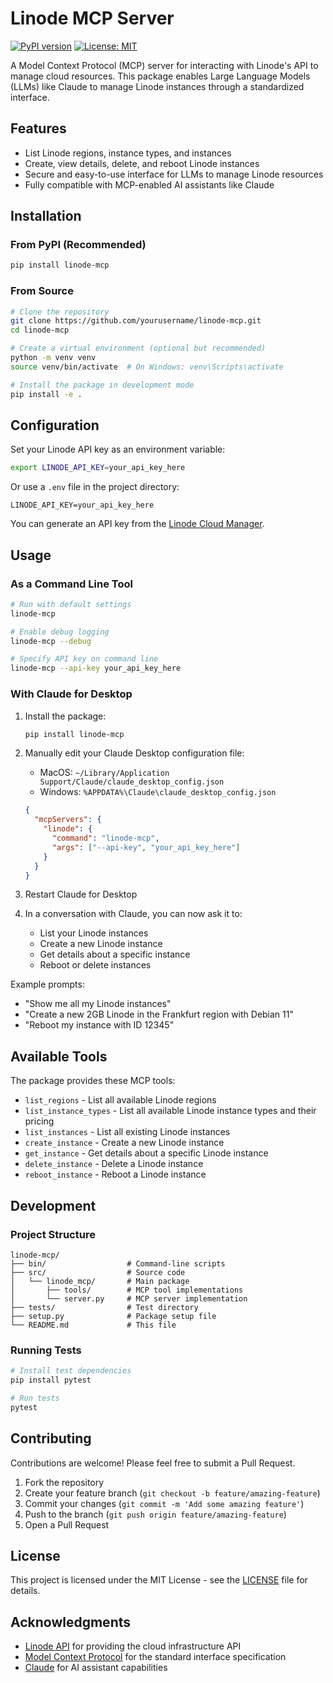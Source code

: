 # Linode MCP Server

[![PyPI version](https://badge.fury.io/py/linode-mcp.svg)](https://badge.fury.io/py/linode-mcp)
[![License: MIT](https://img.shields.io/badge/License-MIT-yellow.svg)](https://opensource.org/licenses/MIT)

A Model Context Protocol (MCP) server for interacting with Linode's API to manage cloud resources. This package enables Large Language Models (LLMs) like Claude to manage Linode instances through a standardized interface.

## Features

- List Linode regions, instance types, and instances
- Create, view details, delete, and reboot Linode instances
- Secure and easy-to-use interface for LLMs to manage Linode resources
- Fully compatible with MCP-enabled AI assistants like Claude

## Installation

### From PyPI (Recommended)

```bash
pip install linode-mcp
```

### From Source

```bash
# Clone the repository
git clone https://github.com/yourusername/linode-mcp.git
cd linode-mcp

# Create a virtual environment (optional but recommended)
python -m venv venv
source venv/bin/activate  # On Windows: venv\Scripts\activate

# Install the package in development mode
pip install -e .
```

## Configuration

Set your Linode API key as an environment variable:

```bash
export LINODE_API_KEY=your_api_key_here
```

Or use a `.env` file in the project directory:

```
LINODE_API_KEY=your_api_key_here
```

You can generate an API key from the [Linode Cloud Manager](https://cloud.linode.com/profile/tokens).

## Usage

### As a Command Line Tool

```bash
# Run with default settings
linode-mcp

# Enable debug logging
linode-mcp --debug

# Specify API key on command line
linode-mcp --api-key your_api_key_here
```

### With Claude for Desktop

1. Install the package:
   ```bash
   pip install linode-mcp
   ```

2. Manually edit your Claude Desktop configuration file:
   
   - MacOS: `~/Library/Application Support/Claude/claude_desktop_config.json`
   - Windows: `%APPDATA%\Claude\claude_desktop_config.json`
   
   ```json
   {
     "mcpServers": {
       "linode": {
         "command": "linode-mcp",
         "args": ["--api-key", "your_api_key_here"]
       }
     }
   }
   ```

3. Restart Claude for Desktop

4. In a conversation with Claude, you can now ask it to:
   - List your Linode instances
   - Create a new Linode instance
   - Get details about a specific instance
   - Reboot or delete instances

Example prompts:
- "Show me all my Linode instances"
- "Create a new 2GB Linode in the Frankfurt region with Debian 11"
- "Reboot my instance with ID 12345"

## Available Tools

The package provides these MCP tools:

- `list_regions` - List all available Linode regions
- `list_instance_types` - List all available Linode instance types and their pricing
- `list_instances` - List all existing Linode instances
- `create_instance` - Create a new Linode instance
- `get_instance` - Get details about a specific Linode instance
- `delete_instance` - Delete a Linode instance
- `reboot_instance` - Reboot a Linode instance

## Development

### Project Structure

```
linode-mcp/
├── bin/                  # Command-line scripts
├── src/                  # Source code
│   └── linode_mcp/       # Main package
│       ├── tools/        # MCP tool implementations
│       └── server.py     # MCP server implementation
├── tests/                # Test directory
├── setup.py              # Package setup file
└── README.md             # This file
```

### Running Tests

```bash
# Install test dependencies
pip install pytest

# Run tests
pytest
```

## Contributing

Contributions are welcome! Please feel free to submit a Pull Request.

1. Fork the repository
2. Create your feature branch (`git checkout -b feature/amazing-feature`)
3. Commit your changes (`git commit -m 'Add some amazing feature'`)
4. Push to the branch (`git push origin feature/amazing-feature`)
5. Open a Pull Request

## License

This project is licensed under the MIT License - see the [LICENSE](LICENSE) file for details.

## Acknowledgments

- [Linode API](https://www.linode.com/docs/api/) for providing the cloud infrastructure API
- [Model Context Protocol](https://modelcontextprotocol.io/) for the standard interface specification
- [Claude](https://claude.ai/) for AI assistant capabilities


